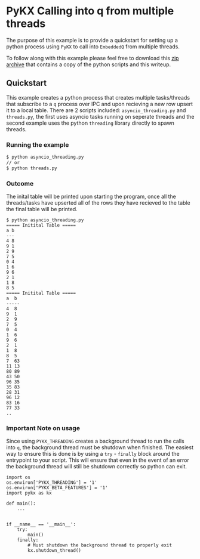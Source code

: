 # PyKX Calling into q from multiple threads

The purpose of this example is to provide a quickstart for setting up a python process using `PyKX`
to call into `EmbeddedQ` from multiple threads.

To follow along with this example please feel free to download this
<a href="./archive.zip" download>zip archive</a> that contains a copy of the python scripts and this
writeup.

## Quickstart

This example creates a python process that creates multiple tasks/threads that subscribe to a `q`
process over IPC and upon recieving a new row upsert it to a local table. There are 2 scripts
included: `asyncio_threading.py` and `threads.py`, the first uses asyncio tasks running on
seperate threads and the second example uses the python `threading` library directly to spawn
threads.


### Running the example

```bash
$ python asyncio_threading.py
// or
$ python threads.py
```

### Outcome

The inital table will be printed upon starting the program, once all the threads/tasks have
upserted all of the rows they have recieved to the table the final table will be printed.

```
$ python asyncio_threading.py
===== Initital Table =====
a b
---
4 8
9 1
2 9
7 5
0 4
1 6
9 6
2 1
1 8
8 5
===== Initital Table =====
a  b
-----
4  8
9  1
2  9
7  5
0  4
1  6
9  6
2  1
1  8
8  5
7  63
11 13
80 89
43 50
96 35
35 83
28 31
96 12
83 16
77 33
..
```

### Important Note on usage

Since using `PYKX_THREADING` creates a background thread to run the calls into `q`, the
background thread must be shutdown when finished. The easiest way to ensure this is done is by using
a `try` - `finally` block around the entrypoint to your script. This will ensure that even in the
event of an error the background thread will still be shutdown correctly so python can exit.

```
import os
os.environ['PYKX_THREADING'] = '1'
os.environ['PYKX_BETA_FEATURES'] = '1'
import pykx as kx

def main():
    ...

    
if __name__ == '__main__':
    try:
        main()
    finally:
        # Must shutdown the background thread to properly exit
        kx.shutdown_thread()
```
